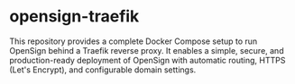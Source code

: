 # opensign-traefik
This repository provides a complete Docker Compose setup to run OpenSign behind a Traefik reverse proxy. It enables a simple, secure, and production-ready deployment of OpenSign with automatic routing, HTTPS (Let's Encrypt), and configurable domain settings.

